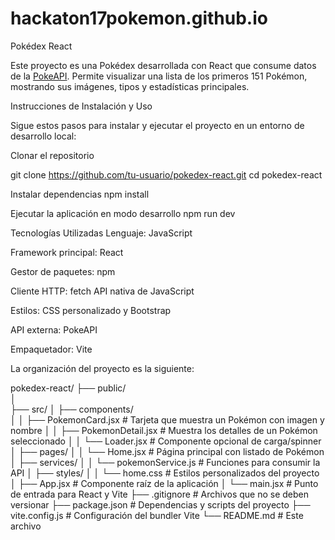 # hackaton17pokemon.github.io

Pokédex React

Este proyecto es una Pokédex desarrollada con React que consume datos de la [PokeAPI](https://pokeapi.co/). Permite visualizar una lista de los primeros 151 Pokémon, mostrando sus imágenes, tipos y estadísticas principales.



Instrucciones de Instalación y Uso

Sigue estos pasos para instalar y ejecutar el proyecto en un entorno de desarrollo local:

Clonar el repositorio

git clone https://github.com/tu-usuario/pokedex-react.git
cd pokedex-react

Instalar dependencias
npm install

Ejecutar la aplicación en modo desarrollo
npm run dev

Tecnologías Utilizadas
Lenguaje: JavaScript 

Framework principal: React

Gestor de paquetes: npm

Cliente HTTP: fetch API nativa de JavaScript

Estilos: CSS personalizado y Bootstrap

API externa: PokeAPI

Empaquetador: Vite


La organización del proyecto es la siguiente:


pokedex-react/
├── public/                    
│   
├── src/
│   ├── components/            
│   │   ├── PokemonCard.jsx    # Tarjeta que muestra un Pokémon con imagen y nombre
│   │   ├── PokemonDetail.jsx  # Muestra los detalles de un Pokémon seleccionado
│   │   └── Loader.jsx         # Componente opcional de carga/spinner
│   ├── pages/
│   │   └── Home.jsx           # Página principal con listado de Pokémon
│   ├── services/
│   │   └── pokemonService.js  # Funciones para consumir la API
│   ├── styles/
│   │   └── home.css           # Estilos personalizados del proyecto
│   ├── App.jsx                # Componente raíz de la aplicación
│   └── main.jsx               # Punto de entrada para React y Vite
├── .gitignore                 # Archivos que no se deben versionar
├── package.json               # Dependencias y scripts del proyecto
├── vite.config.js             # Configuración del bundler Vite
└── README.md                  # Este archivo